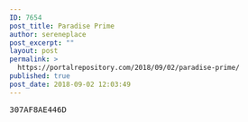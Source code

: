 ```yaml
---
ID: 7654
post_title: Paradise Prime
author: sereneplace
post_excerpt: ""
layout: post
permalink: >
  https://portalrepository.com/2018/09/02/paradise-prime/
published: true
post_date: 2018-09-02 12:03:49
---
```

<pre>307AF8AE446D</pre>